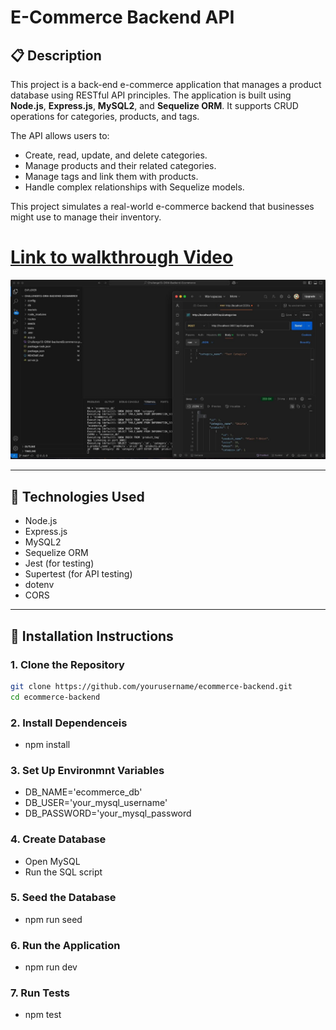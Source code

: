 # E-Commerce Backend API

## 📋 Description
This project is a back-end e-commerce application that manages a product database using RESTful API principles. The application is built using **Node.js**, **Express.js**, **MySQL2**, and **Sequelize ORM**. It supports CRUD operations for categories, products, and tags.

The API allows users to:
- Create, read, update, and delete categories.
- Manage products and their related categories.
- Manage tags and link them with products.
- Handle complex relationships with Sequelize models.

This project simulates a real-world e-commerce backend that businesses might use to manage their inventory.

# [Link to walkthrough Video]([https://youtu.be/OCM8d3uCyYM](https://youtu.be/z5O2AewFk94))

![Challenge13](mysql-Cover.jpg)

---

## 🚀 Technologies Used
- Node.js
- Express.js
- MySQL2
- Sequelize ORM
- Jest (for testing)
- Supertest (for API testing)
- dotenv
- CORS

---

## 🔧 Installation Instructions

### 1. Clone the Repository
```bash
git clone https://github.com/yourusername/ecommerce-backend.git
cd ecommerce-backend
```
### 2. Install Dependenceis
- npm install 

### 3. Set Up Environmnt Variables
- DB_NAME='ecommerce_db'
- DB_USER='your_mysql_username'
- DB_PASSWORD='your_mysql_password

### 4. Create Database
- Open MySQL
- Run the SQL script

### 5. Seed the Database
- npm run seed

### 6. Run the Application
- npm run dev

### 7. Run Tests
- npm test
